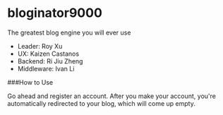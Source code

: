 # bloginator9000
The greatest blog engine you will ever use
- Leader: Roy Xu 
- UX: Kaizen Castanos
- Backend: Ri Jiu Zheng
- Middleware: Ivan Li

###How to Use

Go ahead and register an account. After you make your account, you're automatically redirected to your blog, which will come up empty.  

